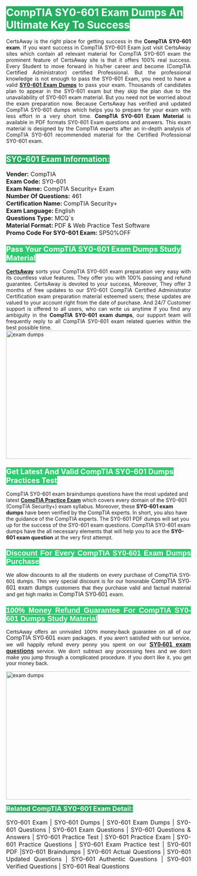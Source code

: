 <h1><span style="color:#ffffff"><strong><span style="background-color:#27ae60">CompTIA SY0-601 Exam Dumps An Ultimate Key To Success</span></strong></span></h1> <div style="text-align:justify">CertsAway is the right place for getting success in the <strong>CompTIA SY0-601 exam</strong>. If you want success in CompTIA SY0-601 Exam just visit CertsAway sites which contain all relevant material for CompTIA SY0-601 exam the prominent feature of CertsAway site is that it offers 100% real success. Every Student to move forward in his/her career and become (CompTIA Certified Administrator) certified Professional. But the professional knowledge is not enough to pass the SY0-601 Exam, you need to have a valid <a href="https://www.certsaway.com/comptia/sy0-601-exam-dumps"><strong>SY0-601 Exam Dumps</strong></a> to pass your exam. Thousands of candidates plan to appear in the SY0-601 exam but they skip the plan due to the unavailability of SY0-601 exam material. But you need not be worried about the exam preparation now. Because CertsAway has verified and updated CompTIA SY0-601 dumps which helps you to prepare for your exam with less effort in a very short time. <strong>CompTIA SY0-601 Exam Material</strong> is available in PDF formats SY0-601 Exam questions and answers. This exam material is designed by the CompTIA experts after an in-depth analysis of CompTIA SY0-601 recommended material for the Certified Professional SY0-601 exam.</div> <h2 style="text-align:justify"><span style="color:#ffffff"><span style="background-color:#27ae60">SY0-601 Exam Information:</span></span></h2> <p><span style="font-size:16px"><strong>Vender:</strong> CompTIA<br /> <strong>Exam Code:</strong> SY0-601<br /> <strong>Exam Name:</strong> CompTIA Security+ Exam<br /> <strong>Number Of Questions:</strong> 461<br /> <strong>Certification Name: </strong>CompTIA Security+<br /> <strong>Exam Language: </strong>English<br /> <strong>Questions Type:</strong> MCQ`s<br /> <strong>Material Format: </strong>PDF & Web Practice Test Software<br /> <strong>Promo Code For SY0-601 Exam: </strong>SP50%OFF</span></p> <h3><span style="font-size:20px"><span style="color:#ffffff"><strong><span style="background-color:#2ecc71">Pass Your CompTIA SY0-601 Exam Dumps Study Material</span></strong></span></span></h3> <div style="text-align:justify"><a href=" https://www.certsaway.com/"><strong>CertsAway</strong></a> sorts your CompTIA SY0-601 exam preparation very easy with its countless value features. They offer you with 100% passing and refund guarantee. CertsAway is devoted to your success, Moreover, They offer 3 months of free updates to our SY0-601 CompTIA Certified Administrator Certification exam preparation material esteemed users; these updates are valued to your account right from the date of purchase. And 24/7 Customer support is offered to all users, who can write us anytime if you find any ambiguity in the <strong>CompTIA SY0-601 exam dumps</strong>, our support team will frequently reply to all CompTIA SY0-601 exam related queries within the best possible time.</div> <div style="text-align:justify"> </div> <div style="text-align:justify"><a href="https://www.certsaway.com/comptia/sy0-601-exam-dumps" rel="no-follow"><img alt="exam dumps" src="https://www.certcollections.com/uploads/content/certsaway.png" style="height:350px; width:750px" /></a></div> <h3><span style="font-size:20px"><span style="color:#ffffff"><strong><span style="background-color:#2ecc71">Get Latest And Valid CompTIA SY0-601 Dumps Practices Test</span></strong></span></span></h3> <p>CompTIA SY0-601 exam braindumps questions have the most updated and latest <a href="https://www.certsaway.com/comptia-questions"><strong>CompTIA Practice Exam</strong></a> which covers every domain of the SY0-601 (CompTIA Security+) exam syllabus. Moreover, these <strong>SY0-601 exam dumps</strong> have been verified by the CompTIA experts. In short, you also have the guidance of the CompTIA experts. The SY0-601 PDF dumps will set you up for the success of the SY0-601 exam questions. CompTIA SY0-601 exam dumps have the all necessary elements that will help you to ace the <strong>SY0-601 exam question</strong> at the very first attempt.</p> <h3 style="text-align:justify"><span style="font-size:20px"><span style="color:#ffffff"><strong><span style="font-family:Calibri,sans-serif"><span style="background-color:#2ecc71">Discount For Every </span><span style="background-color:#2ecc71">CompTIA SY0-601 Exam</span><span style="background-color:#2ecc71"> Dumps Purchase</span></span></strong></span></span></h3> <div style="text-align:justify"> <p><span style="font-size:11pt"><span style="font-family:Calibri,sans-serif">We allow discounts to all the students on every purchase of CompTIA SY0-601 dumps. This very special discount is for our honorable <span style="font-size:12.0pt"><span style="background-color:white">CompTIA SY0-601 exam dumps </span></span>customers that they purchase valid and factual material and get high marks in <span style="font-size:12.0pt"><span style="background-color:white">CompTIA SY0-601 </span></span>exam. </span></span></p> <h3><span style="font-size:20px"><span style="color:#ffffff"><strong><span style="font-family:Calibri,sans-serif"><span style="background-color:#2ecc71">100% Money Refund Guarantee For </span><span style="background-color:#2ecc71">CompTIA SY0-601 Dumps Study Material</span></span></strong></span></span></h3> <p><span style="font-size:11pt"><span style="font-family:Calibri,sans-serif">CertsAway offers an unrivaled 100% money-back guarantee on all of our <span style="font-size:12.0pt"><span style="background-color:white">CompTIA SY0-601 </span></span>exam packages. If you aren't satisfied with our service, we will happily refund every penny you spent on our <span style="font-size:12.0pt"><span style="background-color:white"><a href="https://www.certsaway.com/comptia/sy0-601-exam-dumps"><strong>SY0-601 exam questions</strong></a> </span></span>service. We don't subtract any processing fees and we don't make you jump through a complicated procedure. If you don't like it, you get your money back.</span></span></p> <p><a href="https://www.certsaway.com/comptia/sy0-601-exam-dumps" rel="no-follow"><img alt="exam dumps" src="https://www.certcollections.com/uploads/content/certsaway_(2)2.png" style="height:350px; width:750px" /></a></p> <p><span style="color:#ffffff"><strong><span style="font-size:18px"><span style="background-color:#27ae60">Related CompTIA SY0-601 Exam Detail:</span></span></strong></span><br /> <br /> <span style="font-size:16px">SY0-601 Exam | SY0-601 Dumps | SY0-601 Exam Dumps | SY0-601 Questions | SY0-601 Exam Questions | SY0-601 Questions & Answers | SY0-601 Practice Test | SY0-601 Practice Exam | SY0-601 Practice Questions | SY0-601 Exam Practice test | SY0-601 PDF |SY0-601 Braindumps | SY0-601 Actual Questions | SY0-601 Updated Questions | SY0-601 Authentic Questions | SY0-601 Verified Questions | SY0-601 Real Questions</span></p> </div>
